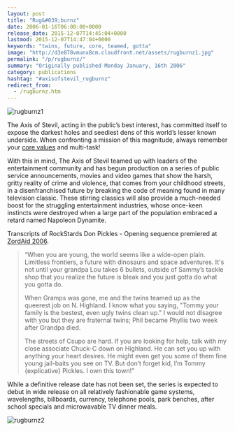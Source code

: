 ```yaml
---
layout: post
title: "Rug&#039;burnz"
date: 2006-01-16T06:00:00+0000
release_date: 2015-12-07T14:45:04+0000
lastmod: 2015-12-07T14:47:04+0000
keywords: "twins, future, core, teamed, gotta"
image: "http://d3e878vmunx8cm.cloudfront.net/assets/rugburnz1.jpg"
permalink: "/p/rugburnz/"
summary: "Originally published Monday January, 16th 2006"
category: publications
hashtag: "#axisofstevil_rugburnz"
redirect_from:
  - /rugburnz.htm
---
```


[id_1]: http://d3e878vmunx8cm.cloudfront.net/assets/rugburnz1.jpg "rugburnz1"[id_2]: http://d3e878vmunx8cm.cloudfront.net/assets/rugburnz2.jpg "rugburnz2"
![rugburnz1][id_1]

The Axis of Stevil, acting in the public’s best interest, has committed itself to expose the darkest holes and seediest dens of this world’s lesser known underside. When confronting a mission of this magnitude, always remember your [core values](/p/birds "core values") and multi-task!

With this in mind, The Axis of Stevil teamed up with leaders of the entertainment community and has begun production on a series of public service announcements, movies and video games that show the harsh, gritty reality of crime and violence, that comes from your childhood streets, in a disenfranchised future by breaking the code of meaning found in many television classic. These stirring classics will also provide a much-needed boost for the struggling entertainment industries, whose once-keen instincts were destroyed when a large part of the population embraced a retard named Napoleon Dynamite.

Transcripts of RockStards Don Pickles - Opening sequence premiered at [ZordAid 2006](/p/when-the-well-ran-dry "ZordAid 2006"). 
> “When you are young, the world seems like a wide-open plain. Limitless frontiers, a future with dinosaurs and space adventures. It's not until your grandpa Lou takes 6 bullets, outside of Sammy’s tackle shop that you realize the future is bleak and you just gotta do what you gotta do.
> 
> When Gramps was gone, me and the twins teamed up as the queerest job on N. Highland. I know what you saying, "Tommy your family is the bestest, even ugly twins clean up." I would not disagree with you but they are fraternal twins; Phil became Phyllis two week after Grandpa died.
> 
> The streets of Csupo are hard. If you are looking for help, talk with my close associate Chuck-C down on Highland. He can set you up with anything your heart desires. He might even get you some of them fine young jail-baits you see on TV. But don’t forget kid, I’m Tommy {explicative} Pickles. I own this town!”

While a definitive release date has not been set, the series is expected to debut in wide release on all relatively fashionable game systems, wavelengths, billboards, currency, telephone pools, park benches, after school specials and microwavable TV dinner meals.

![rugburnz2][id_2]
